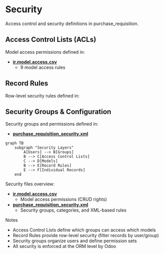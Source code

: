 # Security

Access control and security definitions in purchase_requisition.

## Access Control Lists (ACLs)

Model access permissions defined in:
- **[ir.model.access.csv](../purchase_requisition/security/ir.model.access.csv)**
  - 9 model access rules

## Record Rules

Row-level security rules defined in:

## Security Groups & Configuration

Security groups and permissions defined in:
- **[purchase_requisition_security.xml](../purchase_requisition/security/purchase_requisition_security.xml)**

```mermaid
graph TB
    subgraph "Security Layers"
        A[Users] --> B[Groups]
        B --> C[Access Control Lists]
        C --> D[Models]
        B --> E[Record Rules]
        E --> F[Individual Records]
    end
```

Security files overview:
- **[ir.model.access.csv](../purchase_requisition/security/ir.model.access.csv)**
  - Model access permissions (CRUD rights)
- **[purchase_requisition_security.xml](../purchase_requisition/security/purchase_requisition_security.xml)**
  - Security groups, categories, and XML-based rules

Notes
- Access Control Lists define which groups can access which models
- Record Rules provide row-level security (filter records by user/group)
- Security groups organize users and define permission sets
- All security is enforced at the ORM level by Odoo
